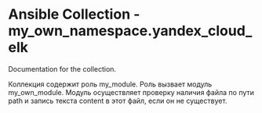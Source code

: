 # Ansible Collection - my_own_namespace.yandex_cloud_elk

Documentation for the collection.

Коллекция содержит роль my_module.
Роль вызвает модуль my_own_module.
Модуль осуществляет проверку наличия файла по пути path и запись текста content в этот файл, если он не существует.

